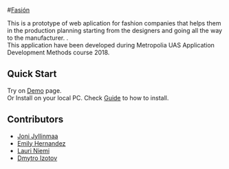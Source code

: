 #[Fasión](https://github.com/laurinie/fashion)

This is a prototype of web aplication for fashion companies that helps them in the production planning starting from the designers and going all the way to the manufacturer. .<br>
This application have been developed during Metropolia UAS 
Application Development Methods course 2018.

## Quick Start

Try on [Demo](http://www.dmn666.cloudapp.net:8080/fashionApp/) page.<br>
Or Install on your local PC. Check [Guide](http://www.oracle.com/technetwork/java/javaee/documentation/ee8-install-guide-3894351.html) to how to install.
 
 
## Contributors

* [Joni Jyllinmaa](https://github.com/jonijyl)
* [Emily Hernandez](https://github.com/emilyhernandez)
* [Lauri Niemi](https://github.com/laurinie)
* [Dmytro Izotov](https://github.com/Dizotoff)

 
